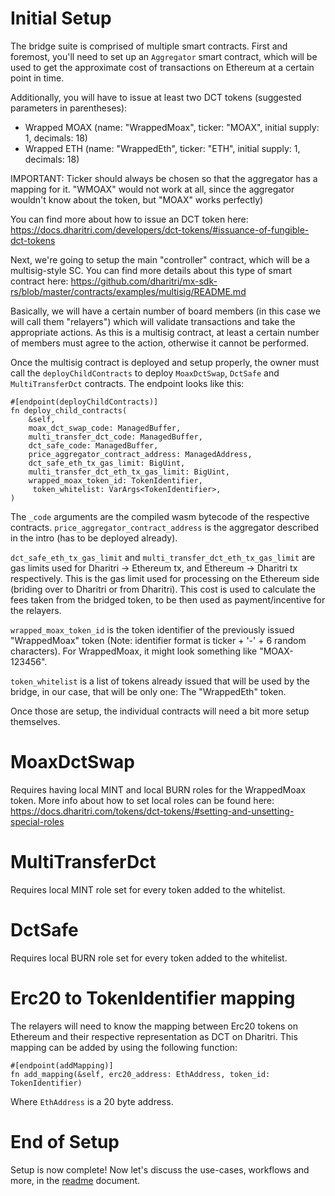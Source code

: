 # Initial Setup

The bridge suite is comprised of multiple smart contracts. First and foremost, you'll need to set up an `Aggregator` smart contract, which will be used to get the approximate cost of transactions on Ethereum at a certain point in time.  

Additionally, you will have to issue at least two DCT tokens (suggested parameters in parentheses):  
- Wrapped MOAX (name: "WrappedMoax", ticker: "MOAX", initial supply: 1, decimals: 18)
- Wrapped ETH (name: "WrappedEth", ticker: "ETH", initial supply: 1, decimals: 18)

IMPORTANT: Ticker should always be chosen so that the aggregator has a mapping for it. "WMOAX" would not work at all, since the aggregator wouldn't know about the token, but "MOAX" works perfectly)  

You can find more about how to issue an DCT token here: https://docs.dharitri.com/developers/dct-tokens/#issuance-of-fungible-dct-tokens  

Next, we're going to setup the main "controller" contract, which will be a multisig-style SC. You can find more details about this type of smart contract here: https://github.com/dharitri/mx-sdk-rs/blob/master/contracts/examples/multisig/README.md  

Basically, we will have a certain number of board members (in this case we will call them "relayers") which will validate transactions and take the appropriate actions. As this is a multisig contract, at least a certain number of members must agree to the action, otherwise it cannot be performed.  

Once the multisig contract is deployed and setup properly, the owner must call the `deployChildContracts` to deploy `MoaxDctSwap`, `DctSafe` and `MultiTransferDct` contracts.  The endpoint looks like this:  

```
#[endpoint(deployChildContracts)]
fn deploy_child_contracts(
    &self,
    moax_dct_swap_code: ManagedBuffer,
    multi_transfer_dct_code: ManagedBuffer,
    dct_safe_code: ManagedBuffer,
    price_aggregator_contract_address: ManagedAddress,
    dct_safe_eth_tx_gas_limit: BigUint,
    multi_transfer_dct_eth_tx_gas_limit: BigUint,
    wrapped_moax_token_id: TokenIdentifier,
     token_whitelist: VarArgs<TokenIdentifier>,
)
```

The `_code` arguments are the compiled wasm bytecode of the respective contracts. `price_aggregator_contract_address` is the aggregator described in the intro (has to be deployed already). 

`dct_safe_eth_tx_gas_limit` and `multi_transfer_dct_eth_tx_gas_limit` are gas limits used for Dharitri -> Ethereum tx, and Ethereum -> Dharitri tx respectively. This is the gas limit used for processing on the Ethereum side (briding over to Dharitri or from Dharitri). This cost is used to calculate the fees taken from the bridged token, to be then used as payment/incentive for the relayers.  

`wrapped_moax_token_id` is the token identifier of the previously issued "WrappedMoax" token (Note: identifier format is ticker + '-' + 6 random characters). For WrappedMoax, it might look something like "MOAX-123456".  

`token_whitelist` is a list of tokens already issued that will be used by the bridge, in our case, that will be only one: The "WrappedEth" token.  

Once those are setup, the individual contracts will need a bit more setup themselves.   

# MoaxDctSwap 

Requires having local MINT and local BURN roles for the WrappedMoax token. More info about how to set local roles can be found here: https://docs.dharitri.com/tokens/dct-tokens/#setting-and-unsetting-special-roles

# MultiTransferDct

Requires local MINT role set for every token added to the whitelist.  

# DctSafe

Requires local BURN role set for every token added to the whitelist.  

# Erc20 to TokenIdentifier mapping

The relayers will need to know the mapping between Erc20 tokens on Ethereum and their respective representation as DCT on Dharitri. This mapping can be added by using the following function:  

```
#[endpoint(addMapping)]
fn add_mapping(&self, erc20_address: EthAddress, token_id: TokenIdentifier)
```

Where `EthAddress` is a 20 byte address.  

# End of Setup 

Setup is now complete! Now let's discuss the use-cases, workflows and more, in the [readme](../README.md) document.
